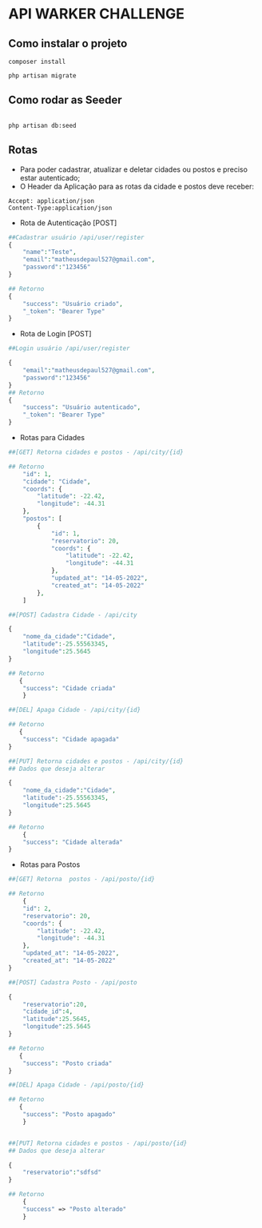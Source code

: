# API WARKER CHALLENGE

## Como instalar o projeto

```
composer install

php artisan migrate
```
## Como rodar as Seeder

```

php artisan db:seed
``` 

## Rotas

- Para poder cadastrar, atualizar e deletar cidades ou postos e preciso estar autenticado;
- O Header da Aplicação para as rotas da cidade  e postos deve receber: 
 ```
 Accept: application/json
 Content-Type:application/json
 ```

- Rota de Autenticação [POST]
```php
##Cadastrar usuário /api/user/register
{
	"name":"Teste",
	"email":"matheusdepaul527@gmail.com",
	"password":"123456"
}

## Retorno 
{
	"success": "Usuário criado",
	"_token": "Bearer Type"
}
```


- Rota de Login [POST]
```php
##Login usuário /api/user/register

{
	"email":"matheusdepaul527@gmail.com",
	"password":"123456"
}
## Retorno 
{
	"success": "Usuário autenticado",
	"_token": "Bearer Type"
}
```


- Rotas para Cidades 

```php
##[GET] Retorna cidades e postos - /api/city/{id}

## Retorno 
    "id": 1,
	"cidade": "Cidade",
	"coords": {
		"latitude": -22.42,
		"longitude": -44.31
	},
	"postos": [
		{
			"id": 1,
			"reservatorio": 20,
			"coords": {
				"latitude": -22.42,
				"longitude": -44.31
			},
			"updated_at": "14-05-2022",
			"created_at": "14-05-2022"
		},
    ]
```


```php
##[POST] Cadastra Cidade - /api/city

{
	"nome_da_cidade":"Cidade",
	"latitude":-25.55563345,
	"longitude":25.5645
}

## Retorno 
   {
	"success": "Cidade criada"
    }
```




```php
##[DEL] Apaga Cidade - /api/city/{id}

## Retorno 
   {
	"success": "Cidade apagada"
}
```




```php
##[PUT] Retorna cidades e postos - /api/city/{id}
## Dados que deseja alterar 

{
	"nome_da_cidade":"Cidade",
	"latitude":-25.55563345,
	"longitude":25.5645
}

## Retorno 
    {
	"success": "Cidade alterada"
}
```

- Rotas para Postos 


```php
##[GET] Retorna  postos - /api/posto/{id}

## Retorno 
    {
	"id": 2,
	"reservatorio": 20,
	"coords": {
		"latitude": -22.42,
		"longitude": -44.31
	},
	"updated_at": "14-05-2022",
	"created_at": "14-05-2022"
}
```


```php
##[POST] Cadastra Posto - /api/posto

{
	"reservatorio":20,
	"cidade_id":4,
	"latitude":25.5645,
	"longitude":25.5645
}

## Retorno 
   {
	"success": "Posto criada"
}
```




```php
##[DEL] Apaga Cidade - /api/posto/{id}

## Retorno 
   {
	"success": "Posto apagado"  
    }
```




```php

##[PUT] Retorna cidades e postos - /api/posto/{id}
## Dados que deseja alterar 

{
	"reservatorio":"sdfsd"
}

## Retorno 
    {
	"success" => "Posto alterado"
    }

```
